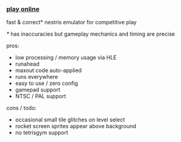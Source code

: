 ### [play online](https://kirjava.xyz/nestulator)

fast & correct* nestris emulator for competitive play

_\*_ has inaccuracies but gameplay mechanics and timing are precise

pros:

* low processing / memory usage via HLE
* runahead 
* maxout code auto-applied
* runs everywhere
* easy to use / zero config 
* gamepad support
* NTSC / PAL support

cons / todo:

* occasional small tile glitches on level select
* rocket screen sprites appear above background
* no tetrisgym support 
